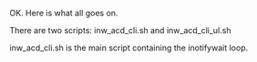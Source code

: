OK. Here is what all goes on.

There are two scripts: inw_acd_cli.sh and inw_acd_cli_ul.sh

inw_acd_cli.sh is the main script containing the inotifywait loop.
